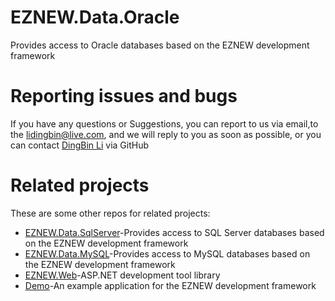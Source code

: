 # EZNEW.Data.Oracle

Provides access to Oracle databases based on the EZNEW development framework

# Reporting issues and bugs

If you have any questions or Suggestions, you can report to us via email,to the lidingbin@live.com, and we will reply to you as soon as possible, or you can contact [DingBin Li](https://github.com/lidingbin) via GitHub

# Related projects

These are some other repos for related projects:

  * [EZNEW.Data.SqlServer](https://github.com/eznew-net/EZNEW.Data.SqlServer)-Provides access to SQL Server databases based on the EZNEW development framework
  * [EZNEW.Data.MySQL](https://github.com/eznew-net/EZNEW.Data.MySQL)-Provides access to MySQL databases based on the EZNEW development framework
  * [EZNEW.Web](https://github.com/eznew-net/EZNEW.Web)-ASP.NET development tool library
  * [Demo](https://github.com/eznew-net/Demo.Core3.0)-An example application for the EZNEW development framework
